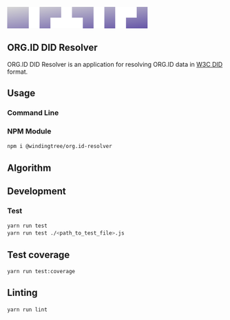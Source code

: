
<a href="https://orgid.tech"><img src="https://github.com/windingtree/branding/raw/master/org.id/svg/org.id-logo.svg" height="50" alt="ORG.ID"></a>

## ORG.ID DID Resolver

ORG.ID DID Resolver is an application for resolving ORG.ID data in [W3C DID](https://w3c.github.io/did-core/) format.

## Usage

### Command Line


### NPM Module

```sh
npm i @windingtree/org.id-resolver
```


## Algorithm


## Development

### Test

```sh
yarn run test
yarn run test ./<path_to_test_file>.js
```

## Test coverage

```bash
yarn run test:coverage
```

## Linting

```bash
yarn run lint

```

